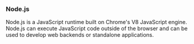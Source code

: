 ### Node.js

Node.js is a JavaScript runtime built on Chrome's V8 JavaScript engine.
Node.js can execute JavaScript code outside of the browser and can be used to develop web backends or standalone applications.
